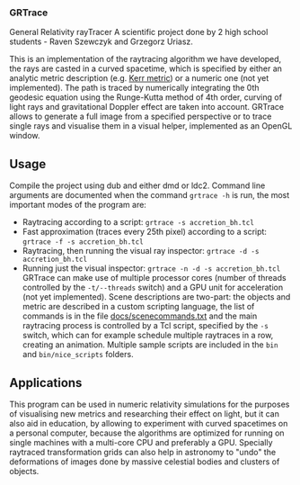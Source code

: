 ### GRTrace
General Relativity rayTracer
A scientific project done by 2 high school students - Raven Szewczyk and Grzegorz Uriasz.

This is an implementation of the raytracing algorithm we have developed, the rays are casted in a curved spacetime,
which is specified by either an analytic metric description (e.g. [Kerr metric](source/metric/initiators/kerr.d)) or a 
numeric one (not yet implemented). The path is traced by numerically integrating the 0th geodesic equation using the Runge-Kutta
method of 4th order, curving of light rays and gravitational Doppler effect are taken into account. GRTrace allows to generate
a full image from a specified perspective or to trace single rays and visualise them in a visual helper, implemented as an OpenGL window.

## Usage
Compile the project using dub and either dmd or ldc2. Command line arguments are documented when the command `grtrace -h` is run,
the most important modes of the program are:
 * Raytracing according to a script: `grtrace -s accretion_bh.tcl`
 * Fast approximation (traces every 25th pixel) according to a script: `grtrace -f -s accretion_bh.tcl`
 * Raytracing, then running the visual ray inspector: `grtrace -d -s accretion_bh.tcl`
 * Running just the visual inspector: `grtrace -n -d -s accretion_bh.tcl`
GRTrace can make use of multiple processor cores (number of threads controlled by the `-t/--threads` switch) and a GPU unit for acceleration (not yet implemented).
Scene descriptions are two-part: the objects and metric are described in a custom scripting language,
the list of commands is in the file [docs/scenecommands.txt](docs/scenecommands.txt) and the main raytracing process is controlled by a Tcl script,
specified by the `-s` switch, which can for example schedule multiple raytraces in a row, creating an animation. Multiple sample scripts are included in
the `bin` and `bin/nice_scripts` folders.

## Applications
This program can be used in numeric relativity simulations for the purposes of visualising new metrics and researching their effect on light, but it
can also aid in education, by allowing to experiment with curved spacetimes on a personal computer, because the algorithms are optimized for running
on single machines with a multi-core CPU and preferably a GPU. Specially raytraced transformation grids can also help in astronomy to "undo" the
deformations of images done by massive celestial bodies and clusters of objects.
